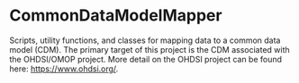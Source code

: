 # CommonDataModelMapper

Scripts, utility functions, and classes for mapping data to a common data model (CDM).
The primary target of this project is the CDM associated with the OHDSI/OMOP project. More
detail on the OHDSI project can be found here: https://www.ohdsi.org/.
